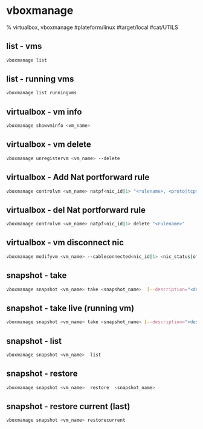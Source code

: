 # vboxmanage

% virtualbox, vboxmanage
#plateform/linux #target/local #cat/UTILS 

## list - vms
```bash
vboxmanage list
```

## list - running vms
```bash
vboxmanage list runningvms
```

## virtualbox - vm info
```bash
vboxmanage showvminfo <vm_name>
```
## virtualbox - vm delete
```bash
vboxmanage unregistervm <vm_name> --delete
```

## virtualbox - Add Nat portforward rule
```bash
vboxmanage controlvm <vm_name> natpf<nic_id|1> "<rulename>, <proto|tcp>, <host_ip|127.0.0.1>, <host_port>,,<guest_port>"
```

## virtualbox - del Nat portforward rule
```bash
vboxmanage controlvm <vm_name> natpf<nic_id|1> delete "<rulename>"
```

## virtualbox - vm disconnect nic
```bash
vboxmanage modifyvm <vm_name> --cableconnected<nic_id|1> <nic_status|off>
```

## snapshot - take 
```bash
vboxmanage snapshot <vm_name> take <snapshot_name>  [--description="<description>"]
```

## snapshot - take live (running vm) 
```bash
vboxmanage snapshot <vm_name> take <snapshot_name> [--description="<description>"] --live 
```

## snapshot - list 
```bash
vboxmanage snapshot <vm_name>  list 
```

## snapshot - restore 
```bash
vboxmanage snapshot <vm_name>  restore  <snapshot_name>
```

## snapshot - restore current (last) 
```bash
vboxmanage snapshot <vm_name> restorecurrent
```